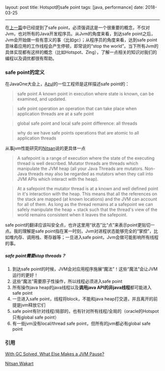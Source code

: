 layout: post
title: Hotspot的safe point
tags: [java, performance]
date: 2018-03-25

---
在[上一篇](/2018/02/safepoint-1)中已经提到了safe point，必须强调这是一个很重要的概念，不仅对Jvm，也对所有的Java开发程序员。从Jvm的角度来看，到达safe point之后，Jvm会开始做一些有意义的事（比如gc）；从程序员的角度来看，达到safe point意味着应用的工作线程会产生停顿，即常说的“stop the world”。当下所有Jvm的具体实现都有这样的概念（比如Hotspot、Zing），了解一点相关的知识对我们的编程以及调优都很有帮助。
<!--more-->
### safe point的定义

在JavaOne大会上，[Azul](#ps1)的一位工程师是这样描述safe point的：

> safe point
> A known point in execution where state is known, can be examined, and updated.

> safe point operation
> an operation that can take place when application threads are at a safe point

> global safe point and local safe point
> difference: all threads

> why do we have safe points
> operations that are atomic to all application threads

从事jvm性能研究的[Nitsan](#ps2)说的更具体一点

> A safepoint is a range of execution where the state of the executing thread is well described. Mutator threads are threads which manipulate the JVM heap (all your Java Threads are mutators. Non-Java threads may also be regarded as mutators when they call into JVM APIs which interact with the heap).

> At a safepoint the mutator thread is at a known and well defined point in it's interaction with the heap. This means that all the references on the stack are mapped (at known locations) and the JVM can account for all of them. As long as the thread remains at a safepoint we can safely manipulate the heap + stack such that the thread's view of the world remains consistent when it leaves the safepoint.

safe point的翻译应该叫安全点，也许这里用“状态”比“点”来表示point更贴切一点。我的理解是safe point指在某一时刻，Jvm对进程状态能够完全的“掌控”，比如堆内存、调用栈、寄存器等；一旦进入safe point，Jvm会做可能影响所有线程的事。

##### safe point需要stop threads？

1. 到达safe point的时候，JVM会对应用程序施展“魔法”！这些“魔法”会让JVM运行的更好！
2. 这些“魔法”需要原子性操作，所以线程必须进入safe point
3. 所有操作java heap的java线程以及**调用java API的非java线程**都可能进入safe point
4. 一旦进入safe point，线程将block，不能和java heap打交道，并且离开的前提是jvm释放它们
5. safe point有针对线程/局部的，也有针对所有线程/全局的（oracle的Hotspot只有global safe point）
6. 有一些jvm没有local/thread safe point，但所有的jvm都必有global safe point

### 引用

<a name="ps1"/>[With GC Solved, What Else Makes a JVM Pause?](https://www.youtube.com/watch?v=Y39kllzX1P8)

<a name="ps2"/>[Nitsan Wakart](http://psy-lob-saw.blogspot.com/Psy-Lob-Saw)
